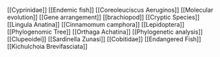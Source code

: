 [[Cyprinidae]]
[[Endemic fish]]
[[Coreoleuciscus Aeruginos]]
[[Molecular evolution]]
[[Gene arrangement]]
[[brachiopod]]
[[Cryptic Species]]
[[Lingula Anatina]]
[[Cinnamomum camphora]]
[[Lepidoptera]]
[[Phylogenomic Tree]]
[[Orthaga Achatina]]
[[Phylogenetic analysis]]
[[Clupeoidei]]
[[Sardinella Zunasi]]
[[Cobitidae]]
[[Endangered Fish]]
[[Kichulchoia Brevifasciata]]
